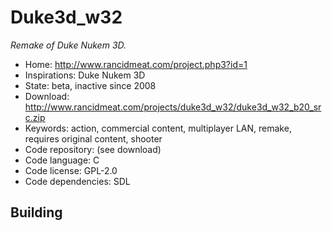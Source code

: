 # Duke3d_w32

_Remake of Duke Nukem 3D._

- Home: http://www.rancidmeat.com/project.php3?id=1
- Inspirations: Duke Nukem 3D
- State: beta, inactive since 2008
- Download: http://www.rancidmeat.com/projects/duke3d_w32/duke3d_w32_b20_src.zip
- Keywords: action, commercial content, multiplayer LAN, remake, requires original content, shooter
- Code repository: (see download)
- Code language: C
- Code license: GPL-2.0
- Code dependencies: SDL

## Building
